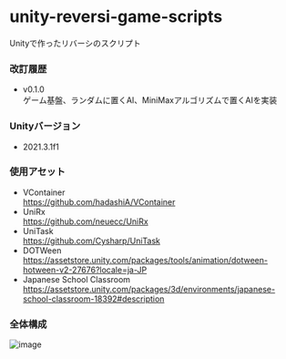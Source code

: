 # unity-reversi-game-scripts
Unityで作ったリバーシのスクリプト</br>
### 改訂履歴
- v0.1.0</br>ゲーム基盤、ランダムに置くAI、MiniMaxアルゴリズムで置くAIを実装
### Unityバージョン<br>
- 2021.3.1f1<br>
### 使用アセット<br>
- VContainer<br>https://github.com/hadashiA/VContainer
- UniRx<br>https://github.com/neuecc/UniRx
- UniTask<br>https://github.com/Cysharp/UniTask
- DOTWeen<br>https://assetstore.unity.com/packages/tools/animation/dotween-hotween-v2-27676?locale=ja-JP
- Japanese School Classroom<br>https://assetstore.unity.com/packages/3d/environments/japanese-school-classroom-18392#description
### 全体構成
![image](https://user-images.githubusercontent.com/77447256/173170185-6fac00a8-10be-4c27-93a2-cb3dc0e88d16.png)
